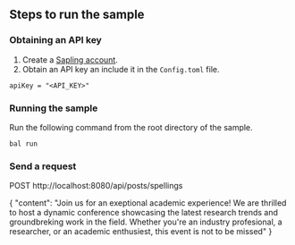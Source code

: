 ## Steps to run the sample

### Obtaining an API key
1. Create a [Sapling account](https://sapling.ai).
2. Obtain an API key an include it in the `Config.toml` file.
```
apiKey = "<API_KEY>"
```

### Running the sample
Run the following command from the root directory of the sample.
```ballerina
bal run
```

### Send a request
POST http://localhost:8080/api/posts/spellings

{
    "content": "Join us for an exeptional academic experience!
        We are thrilled to host a dynamic conference showcasing the latest research trends
        and groundbreking work in the field. Whether you're an industry profesional, a researcher,
        or an academic enthusiest, this event is not to be missed"
}
